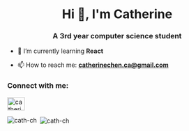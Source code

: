 <h1 align="center">Hi 👋, I'm Catherine</h1>
<h3 align="center">A 3rd year computer science student</h3>

- 🌱 I’m currently learning **React**

- 📫 How to reach me: **catherinechen.ca@gmail.com**

<h3 align="left">Connect with me:</h3>
<p align="left">
<a href="https://linkedin.com/in/cath-ch" 
target="blank"><img align="center" 
src="https://raw.githubusercontent.com/rahuldkjain/github-profile-readme-generator/master/src/images/icons/Social/linked-in-alt.svg" 
alt="catherine-chen-1bab111b3" height="30" width="40" /></a>
</p>

<p><img align="left" 
src="https://github-readme-stats.vercel.app/api/top-langs?username=cath-ch&show_icons=true&locale=en&layout=compact" 
alt="cath-ch" /></p>

<p>&nbsp;<img align="center" 
src="https://github-readme-stats.vercel.app/api?username=cath-ch&show_icons=true&locale=en" 
alt="cath-ch" /></p>

